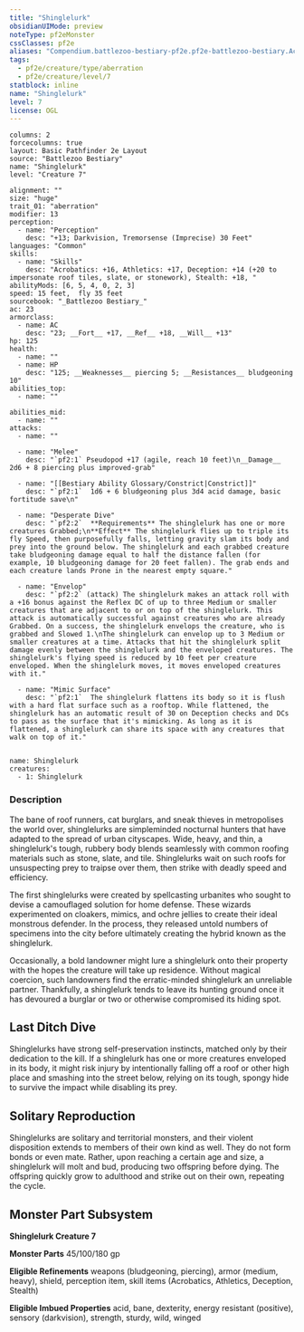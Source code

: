 ```yaml
---
title: "Shinglelurk"
obsidianUIMode: preview
noteType: pf2eMonster
cssClasses: pf2e
aliases: "Compendium.battlezoo-bestiary-pf2e.pf2e-battlezoo-bestiary.Actor.LY9O93RLifowNI3i" 
tags:
  - pf2e/creature/type/aberration
  - pf2e/creature/level/7
statblock: inline
name: "Shinglelurk"
level: 7
license: OGL
---
```


```statblock
columns: 2
forcecolumns: true
layout: Basic Pathfinder 2e Layout
source: "Battlezoo Bestiary"
name: "Shinglelurk"
level: "Creature 7"

alignment: ""
size: "huge"
trait_01: "aberration"
modifier: 13
perception:
  - name: "Perception"
    desc: "+13; Darkvision, Tremorsense (Imprecise) 30 Feet"
languages: "Common"
skills:
  - name: "Skills"
    desc: "Acrobatics: +16, Athletics: +17, Deception: +14 (+20 to impersonate roof tiles, slate, or stonework), Stealth: +18, "
abilityMods: [6, 5, 4, 0, 2, 3]
speed: 15 feet,  fly 35 feet
sourcebook: "_Battlezoo Bestiary_"
ac: 23
armorclass:
  - name: AC
    desc: "23; __Fort__ +17, __Ref__ +18, __Will__ +13"
hp: 125
health:
  - name: ""
  - name: HP
    desc: "125; __Weaknesses__ piercing 5; __Resistances__ bludgeoning 10"
abilities_top:
  - name: ""

abilities_mid:
  - name: ""
attacks:
  - name: ""

  - name: "Melee"
    desc: "`pf2:1` Pseudopod +17 (agile, reach 10 feet)\n__Damage__  2d6 + 8 piercing plus improved-grab"

  - name: "[[Bestiary Ability Glossary/Constrict|Constrict]]"
    desc: "`pf2:1`  1d6 + 6 bludgeoning plus 3d4 acid damage, basic fortitude save\n"

  - name: "Desperate Dive"
    desc: "`pf2:2`  **Requirements** The shinglelurk has one or more creatures Grabbed;\n**Effect** The shinglelurk flies up to triple its fly Speed, then purposefully falls, letting gravity slam its body and prey into the ground below. The shinglelurk and each grabbed creature take bludgeoning damage equal to half the distance fallen (for example, 10 bludgeoning damage for 20 feet fallen). The grab ends and each creature lands Prone in the nearest empty square."

  - name: "Envelop"
    desc: "`pf2:2` (attack) The shinglelurk makes an attack roll with a +16 bonus against the Reflex DC of up to three Medium or smaller creatures that are adjacent to or on top of the shinglelurk. This attack is automatically successful against creatures who are already Grabbed. On a success, the shinglelurk envelops the creature, who is grabbed and Slowed 1.\nThe shinglelurk can envelop up to 3 Medium or smaller creatures at a time. Attacks that hit the shinglelurk split damage evenly between the shinglelurk and the enveloped creatures. The shinglelurk's flying speed is reduced by 10 feet per creature enveloped. When the shinglelurk moves, it moves enveloped creatures with it."

  - name: "Mimic Surface"
    desc: "`pf2:1`  The shinglelurk flattens its body so it is flush with a hard flat surface such as a rooftop. While flattened, the shinglelurk has an automatic result of 30 on Deception checks and DCs to pass as the surface that it's mimicking. As long as it is flattened, a shinglelurk can share its space with any creatures that walk on top of it."
 
```

```encounter-table
name: Shinglelurk
creatures:
  - 1: Shinglelurk
```


### Description
The bane of roof runners, cat burglars, and sneak thieves in metropolises the world over, shinglelurks are simpleminded nocturnal hunters that have adapted to the spread of urban cityscapes. Wide, heavy, and thin, a shinglelurk's tough, rubbery body blends seamlessly with common roofing materials such as stone, slate, and tile. Shinglelurks wait on such roofs for unsuspecting prey to traipse over them, then strike with deadly speed and efficiency.

The first shinglelurks were created by spellcasting urbanites who sought to devise a camouflaged solution for home defense. These wizards experimented on cloakers, mimics, and ochre jellies to create their ideal monstrous defender. In the process, they released untold numbers of specimens into the city before ultimately creating the hybrid known as the shinglelurk.

Occasionally, a bold landowner might lure a shinglelurk onto their property with the hopes the creature will take up residence. Without magical coercion, such landowners find the erratic-minded shinglelurk an unreliable partner. Thankfully, a shinglelurk tends to leave its hunting ground once it has devoured a burglar or two or otherwise compromised its hiding spot.

## Last Ditch Dive

Shinglelurks have strong self-preservation instincts, matched only by their dedication to the kill. If a shinglelurk has one or more creatures enveloped in its body, it might risk injury by intentionally falling off a roof or other high place and smashing into the street below, relying on its tough, spongy hide to survive the impact while disabling its prey.

## Solitary Reproduction

Shinglelurks are solitary and territorial monsters, and their violent disposition extends to members of their own kind as well. They do not form bonds or even mate. Rather, upon reaching a certain age and size, a shinglelurk will molt and bud, producing two offspring before dying. The offspring quickly grow to adulthood and strike out on their own, repeating the cycle.

## Monster Part Subsystem

**Shinglelurk Creature 7**

**Monster Parts** 45/100/180 gp

**Eligible Refinements** weapons (bludgeoning, piercing), armor (medium, heavy), shield, perception item, skill items (Acrobatics, Athletics, Deception, Stealth)

**Eligible Imbued Properties** acid, bane, dexterity, energy resistant (positive), sensory (darkvision), strength, sturdy, wild, winged
